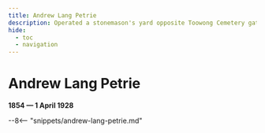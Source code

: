 ```yaml
---
title: Andrew Lang Petrie
description: Operated a stonemason's yard opposite Toowong Cemetery gates from 1882
hide:
  - toc
  - navigation 
---
```


# Andrew Lang Petrie

**1854 — 1 April 1928**

--8<-- "snippets/andrew-lang-petrie.md"
